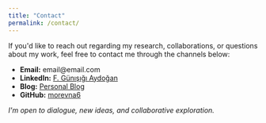 ```yaml
---
title: "Contact"
permalink: /contact/
---
```


<p>If you'd like to reach out regarding my research, collaborations, or questions about my work, feel free to contact me through the channels below:</p>

<ul>
  <li><strong>Email:</strong> email@email.com</li>
  <li><strong>LinkedIn:</strong> <a href="https://www.linkedin.com/in/gunisigiaydogan/" target="_blank">F. Günışığı Aydoğan</a></li>
  <li><strong>Blog:</strong> <a href="https://birtakimmonologlar.wordpress.com/" target="_blank">Personal Blog</a></li>
  <li><strong>GitHub:</strong> <a href="https://github.com/morevna6" target="_blank">morevna6</a></li>
</ul>

<p><em>I'm open to dialogue, new ideas, and collaborative exploration.</em></p>
